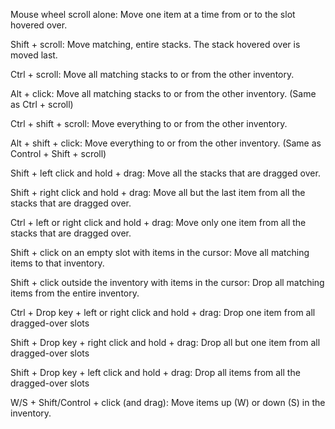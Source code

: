 Mouse wheel scroll alone: Move one item at a time from or to the slot hovered over.

Shift + scroll: Move matching, entire stacks. The stack hovered over is moved last.

Ctrl + scroll: Move all matching stacks to or from the other inventory.

Alt + click: Move all matching stacks to or from the other inventory. (Same as Ctrl + scroll)

Ctrl + shift + scroll: Move everything to or from the other inventory.

Alt + shift + click: Move everything to or from the other inventory. (Same as Control + Shift + scroll)

Shift + left click and hold + drag: Move all the stacks that are dragged over.

Shift + right click and hold + drag: Move all but the last item from all the stacks that are dragged over.

Ctrl + left or right click and hold + drag: Move only one item from all the stacks that are dragged over.

Shift + click on an empty slot with items in the cursor: Move all matching items to that inventory.

Shift + click outside the inventory with items in the cursor: Drop all matching items from the entire inventory.

Ctrl + Drop key + left or right click and hold + drag: Drop one item from all dragged-over slots

Shift + Drop key + right click and hold + drag: Drop all but one item from all dragged-over slots

Shift + Drop key + left click and hold + drag: Drop all items from all the dragged-over slots

W/S + Shift/Control + click (and drag): Move items up (W) or down (S) in the inventory.
